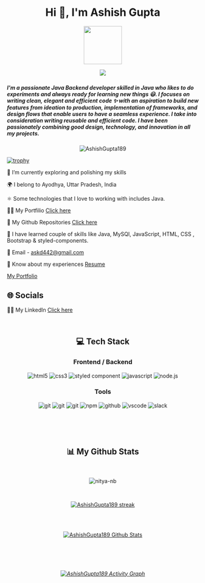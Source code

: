 <h1 align="center">Hi 👋, I'm Ashish Gupta</h1>

<div align="center">
  <img src="https://media.giphy.com/media/M9gbBd9nbDrOTu1Mqx/giphy.gif" width="100"/>
</div>

<p align="center">
  <a href="https://github.com/DenverCoder1/readme-typing-svg">
    <img src="https://readme-typing-svg.demolab.com/?lines=Hi! My self Ashish Gupta 👦🏽; I am a Java%20Backend%20Developer 👨🏻‍💻; Interested in working with team;Curious%20to%20learn%20new%20things !&font=Fira%20Code&center=true&width=440&height=45&color=#37bcf7&vCenter=true&size=22&pause=1000"></a>
</p>


<h3 align="center" an aspiring Java Backend Developer from India.</h3>
<h5>I'm a passionate Java Backend developer skilled in Java  who likes to do experiments and always ready for learning new things 😃. I focuses on writing clean, elegant and efficient code ✨ with an aspiration to build new features from ideation to production, implementation of frameworks, and design flows that enable users to have a seamless experience. I take into consideration writing reusable and efficient code. I have been passionately combining good design, technology, and innovation in all my projects.</h5>


<p align="center"> <img src="https://komarev.com/ghpvc/?username=AshishGupta189&label=Profile%20views&color=0e75b6&style=flat" alt="AshishGupta189" /> </p>

  [![trophy](https://github-profile-trophy.vercel.app/?username=AshishGupta189&theme=darkhub)](https://github.com/AshishGupta189/github-profile-trophy)


🔭 I’m currently exploring and polishing my skills

🌍 I belong to Ayodhya, Uttar Pradesh, India

⚛️ Some technologies that I love to working with includes Java.

👨‍💻 My Portfilio [Click here](https://ashishgupta189.github.io/)

👀 My Github Repositories [Click here](https://github.com/AshishGupta189?tab=repositories)

🚀 I have learned couple of skills like Java, MySQl, JavaScript, HTML, CSS , Bootstrap & styled-components.

📧 Email - askd442@gmail.com

📄 Know about my experiences  [Resume](https://drive.google.com/file/d/11qJGZQIxKAZq5LV6I5N0uDLOQsYkmr3N/view?usp=sharing) 


<p><a href="https://ashishgupta189.github.io/">My Portfolio </a></p>


## 🌐 Socials
👨‍💻 My LinkedIn [Click here](https://www.linkedin.com/in/ashishgupta189/)

<br/>

<h2 align="center">💻 Tech Stack</h2>
 <div align="center"><h3 align="center">Frontend / Backend</h3>
<img src="https://img.shields.io/badge/html5-%23E34F26.svg?style=for-the-badge&logo=html5&logoColor=white" align="center" alt="html5">
<img src = "https://img.shields.io/badge/css3-%231572B6.svg?style=for-the-badge&logo=css3&logoColor=white" align="center" alt="css3">
<img src="https://img.shields.io/badge/styled--components-DB7093?style=for-the-badge&logo=styled-components&logoColor=white"  align="center" alt="styled component" />
  <img src="https://img.shields.io/badge/javascript-%23323330.svg?style=for-the-badge&logo=javascript&logoColor=%23F7DF1E"  align="center" alt="javascript" />
  <img src="https://img.shields.io/badge/node.js-6DA55F?style=for-the-badge&logo=node.js&logoColor=white"  align="center" alt="node.js"/>
</div>


<div align="center"><h3 align="center">Tools</h3> 
   <img src="https://img.shields.io/badge/heroku-%23430098.svg?style=for-the-badge&logo=heroku&logoColor=white" align="center" alt="git"/>
   <img src="https://img.shields.io/badge/netlify-%23000000.svg?style=for-the-badge&logo=netlify&logoColor=#00C7B7" align="center" alt="git"/>
   <img src="https://img.shields.io/badge/vercel-%23000000.svg?style=for-the-badge&logo=vercel&logoColor=whit" align="center" alt="git"/>
  <img src = "https://img.shields.io/badge/NPM-%23000000.svg?style=for-the-badge&logo=npm&logoColor=white" align="center" alt="npm">
  <img src="https://img.shields.io/badge/GitHub-100000?style=for-the-badge&logo=github&logoColor=white"  align="center" alt="github"/>
   <img src="https://img.shields.io/badge/Visual%20Studio-5C2D91.svg?style=for-the-badge&logo=visual-studio&logoColor=white"  align="center" alt="vscode"/>
   <img src="https://img.shields.io/badge/Slack-4A154B?style=for-the-badge&logo=slack&logoColor=white" align="center" alt="slack"/>
 </div>
</div>

<br/>
<br/>
<br/>
<br/>

<h2 align="center">📊 My Github Stats</h2>
   <br/>   
   <p align="center"><img align="center" margine-top= "100" src="https://github-readme-stats.vercel.app/api/top-langs?username=AshishGupta189&show_icons=true&locale=en&layout=compact" alt="nitya-nb" /></p>     
     <br/>
   <p align="center">
    <a href="https://github.com/AshishGupta189/github-readme-streak-stats">
        <img title="🔥 Get streak stats for your profile at git.io/streak-stats" alt="AshishGupta189 streak" src="https://github-readme-streak-stats.herokuapp.com/?user=AshishGupta189&hide_border=true&theme=react&hide_border=true&bg_color=0D1117"/>
    </a>
</p>                                                                                                                                              

  <br/>
  <br/>
     <p align="center">                                                                                                 
    <a href="https://github.com/AshishGupta189/github-readme-stats"><img alt="AshishGupta189 Github Stats" src="https://github-readme-stats.vercel.app/api?username=AshishGupta189&show_icons=true&locale=en&theme=react&hide_border=true&bg_color=0D1117" alt="AshishGupta189" /></a>
    </p>                                                                 
 <h6 align="center"> 


<br/>
<br/>

  <br/>

<a href="https://github.com/AshishGupta189/github-readme-activity-graph"><img alt="AshishGupta189 Activity Graph" src="https://activity-graph.herokuapp.com/graph?username=AshishGupta189&bg_color=0D1117&color=5BCDEC&line=5BCDEC&point=FFFFFF&hide_border=true" /></a>

<br/>
<br/>


